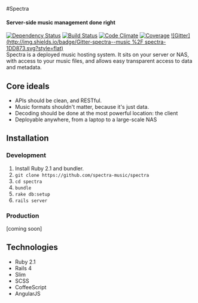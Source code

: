 #Spectra
#### Server-side music management done right
[![Dependency Status](http://img.shields.io/gemnasium/spectra-music/spectra.svg?style=flat)](https://gemnasium.com/spectra-music/spectra)
[![Build Status](http://img.shields.io/travis/spectra-music/spectra/dev.svg?style=flat)](https://travis-ci.org/spectra-music/spectra)
[![Code Climate](https://img.shields.io/codeclimate/github/spectra-music/spectra.png?style=flat)](https://codeclimate.com/github/spectra-music/spectra)
[![Coverage](https://img.shields.io/codeclimate/coverage/github/spectra-music/spectra.png?style=flat)](https://codeclimate.com/github/spectra-music/spectra)
[![Gitter](http://img.shields.io/badge/Gitter-spectra--music %2F spectra-1DD873.svg?style=flat)](https://gitter.im/spectra-music/spectra)  
Spectra is a deployed music hosting system. It sits on your server or NAS, with access to your music files, and allows
easy transparent access to data and metadata. 

## Core ideals
- APIs should be clean, and RESTful.
- Music formats shouldn't matter, because it's just data.
- Decoding should be done at the most powerful location: the client
- Deployable anywhere, from a laptop to a large-scale NAS

## Installation

### Development
1. Install Ruby 2.1 and bundler.
2. `git clone https://github.com/spectra-music/spectra`
3. `cd spectra`
2. `bundle`
3. `rake db:setup`
4. `rails server`

### Production
[coming soon]

## Technologies
- Ruby 2.1
- Rails 4
- Slim
- SCSS
- CoffeeScript
- AngularJS
